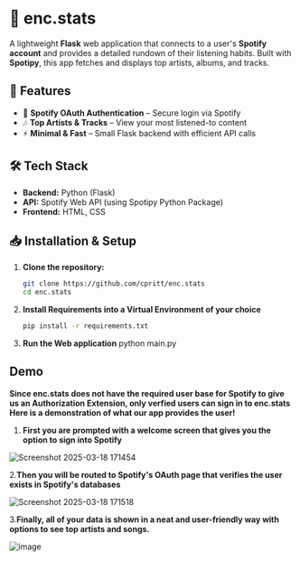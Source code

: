 # 🎵 enc.stats 

A lightweight **Flask** web application that connects to a user's **Spotify account** and provides a detailed rundown of their listening habits. Built with **Spotipy**, this app fetches and displays top artists, albums, and tracks.  

## 🚀 Features  
- 🔑 **Spotify OAuth Authentication** – Secure login via Spotify  
- 🎶 **Top Artists & Tracks** – View your most listened-to content  
- ⚡ **Minimal & Fast** – Small Flask backend with efficient API calls  

## 🛠 Tech Stack  
- **Backend:** Python (Flask)  
- **API:** Spotify Web API  (using Spotipy Python Package)
- **Frontend:** HTML, CSS

## 📥 Installation & Setup  

1. **Clone the repository:**  
   ```sh
   git clone https://github.com/cpritt/enc.stats  
   cd enc.stats
2. **Install Requirements into a Virtual Environment of your choice**
   ```sh
   pip install -r requirements.txt
3. **Run the Web application**
   python main.py

## Demo
**Since enc.stats does not have the required user base for Spotify to give us an Authorization Extension, only verfied users can sign in to enc.stats**
**Here is a demonstration of what our app provides the user!**
1. **First you are prompted with a welcome screen that gives you the option to sign into Spotify**
   
![Screenshot 2025-03-18 171454](https://github.com/user-attachments/assets/28448fdb-e52f-4af0-8a99-cc840d6b59e3)



2.**Then you will be routed to Spotify's OAuth page that verifies the user exists in Spotify's databases**

![Screenshot 2025-03-18 171518](https://github.com/user-attachments/assets/0e1ab8d3-081e-4fad-9f65-7c55acc93d55)



3.**Finally, all of your data is shown in a neat and user-friendly way with options to see top artists and songs.**

![image](https://github.com/user-attachments/assets/6a338ada-f25f-408b-bc0e-fc8e350ee42f)


